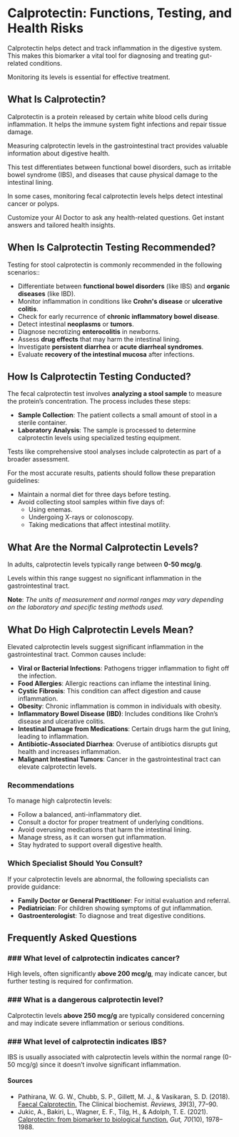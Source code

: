 # Calprotectin: Functions, Testing, and Health Risks

Calprotectin helps detect and track inflammation in the digestive system. This makes this biomarker a vital tool for diagnosing and treating gut-related conditions.

Monitoring its levels is essential for effective treatment.

## What Is Calprotectin?

Calprotectin is a protein released by certain white blood cells during inflammation. It helps the immune system fight infections and repair tissue damage.

Measuring calprotectin levels in the gastrointestinal tract provides valuable information about digestive health.

This test differentiates between functional bowel disorders, such as irritable bowel syndrome (IBS), and diseases that cause physical damage to the intestinal lining.

In some cases, monitoring fecal calprotectin levels helps detect intestinal cancer or polyps.

Customize your AI Doctor to ask any health-related questions. Get instant answers and tailored health insights.

## When Is Calprotectin Testing Recommended?

Testing for stool calprotectin is commonly recommended in the following scenarios::

- Differentiate between **functional bowel disorders** (like IBS) and **organic diseases** (like IBD).
- Monitor inflammation in conditions like **Crohn's disease** or **ulcerative colitis**.
- Check for early recurrence of **chronic inflammatory bowel disease**.
- Detect intestinal **neoplasms** or **tumors**.
- Diagnose necrotizing **enterocolitis** in newborns.
- Assess **drug effects** that may harm the intestinal lining.
- Investigate **persistent diarrhea** or **acute diarrheal syndromes**.
- Evaluate **recovery of the intestinal mucosa** after infections.

## How Is Calprotectin Testing Conducted?

The fecal calprotectin test involves **analyzing a stool sample** to measure the protein’s concentration. The process includes these steps:

- **Sample Collection**: The patient collects a small amount of stool in a sterile container.
- **Laboratory Analysis**: The sample is processed to determine calprotectin levels using specialized testing equipment.

Tests like comprehensive stool analyses include calprotectin as part of a broader assessment.

For the most accurate results, patients should follow these preparation guidelines:

- Maintain a normal diet for three days before testing.
- Avoid collecting stool samples within five days of:
  - Using enemas.
  - Undergoing X-rays or colonoscopy.
  - Taking medications that affect intestinal motility.

## What Are the Normal Calprotectin Levels?

In adults, calprotectin levels typically range between **0-50 mcg/g**.

Levels within this range suggest no significant inflammation in the gastrointestinal tract.

**Note**: _The units of measurement and normal ranges may vary depending on the laboratory and specific testing methods used._

## What Do High Calprotectin Levels Mean?

Elevated calprotectin levels suggest significant inflammation in the gastrointestinal tract. Common causes include:

- **Viral or Bacterial Infections**: Pathogens trigger inflammation to fight off the infection.
- **Food Allergies**: Allergic reactions can inflame the intestinal lining.
- **Cystic Fibrosis**: This condition can affect digestion and cause inflammation.
- **Obesity**: Chronic inflammation is common in individuals with obesity.
- **Inflammatory Bowel Disease (IBD)**: Includes conditions like Crohn’s disease and ulcerative colitis.
- **Intestinal Damage from Medications**: Certain drugs harm the gut lining, leading to inflammation.
- **Antibiotic-Associated Diarrhea**: Overuse of antibiotics disrupts gut health and increases inflammation.
- **Malignant Intestinal Tumors**: Cancer in the gastrointestinal tract can elevate calprotectin levels.

### Recommendations

To manage high calprotectin levels:

- Follow a balanced, anti-inflammatory diet.
- Consult a doctor for proper treatment of underlying conditions.
- Avoid overusing medications that harm the intestinal lining.
- Manage stress, as it can worsen gut inflammation.
- Stay hydrated to support overall digestive health.

### Which Specialist Should You Consult?

If your calprotectin levels are abnormal, the following specialists can provide guidance:

- **Family Doctor or General Practitioner**: For initial evaluation and referral.
- **Pediatrician**: For children showing symptoms of gut inflammation.
- **Gastroenterologist**: To diagnose and treat digestive conditions.

## Frequently Asked Questions

### \#\#\# What level of calprotectin indicates cancer?

High levels, often significantly **above 200 mcg/g**, may indicate cancer, but further testing is required for confirmation.

### \#\#\# What is a dangerous calprotectin level?

Calprotectin levels **above 250 mcg/g** are typically considered concerning and may indicate severe inflammation or serious conditions.

### \#\#\# What level of calprotectin indicates IBS?

IBS is usually associated with calprotectin levels within the normal range (0-50 mcg/g) since it doesn’t involve significant inflammation.

 #### Sources

- Pathirana, W. G. W., Chubb, S. P., Gillett, M. J., & Vasikaran, S. D. (2018). [Faecal Calprotectin.](https://pmc.ncbi.nlm.nih.gov/articles/PMC6370282/) The Clinical biochemist. _Reviews, 39_(3), 77–90.
- Jukic, A., Bakiri, L., Wagner, E. F., Tilg, H., & Adolph, T. E. (2021). [Calprotectin: from biomarker to biological function.](https://gut.bmj.com/content/70/10/1978) _Gut, 70_(10), 1978–1988.